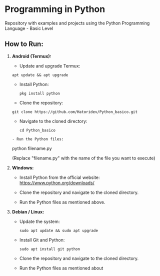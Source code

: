 # Programming in Python

Repository with examples and projects using the Python Programming Language - Basic Level

## How to Run:

1. **Android (Termux):**

   - Update and upgrade Termux:
   
     
    ```
   apt update && apt upgrade
    ```
     
   
   - Install Python:
   
     
     ```
     pkg install python
     ```
     
   
   - Clone the repository:
   
     
    ```
   git clone https://github.com/Hatoridev/Python_basico.git
    ```
     
   
   - Navigate to the cloned directory:
   
     
     ```
     cd Python_basico
     ```
     
   
   ```
   - Run the Python files:
   ```
   
     
     python filename.py
     
   
     (Replace "filename.py" with the name of the file you want to execute)

3. **Windows:**

   - Install Python from the official website: https://www.python.org/downloads/
   
   - Clone the repository and navigate to the cloned directory.
   
   - Run the Python files as mentioned above.

4. **Debian / Linux:**

   - Update the system:
   
     
     ```
     sudo apt update && sudo apt upgrade
     ```
    
   
   - Install Git and Python:
   
     
     ```
     sudo apt install git python
     ```
     
   
   - Clone the repository and navigate to the cloned directory.
   
   - Run the Python files as mentioned about

